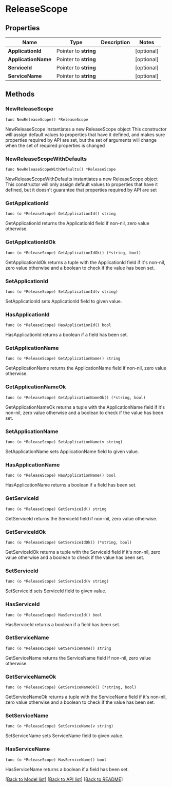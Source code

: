 # ReleaseScope

## Properties

Name | Type | Description | Notes
------------ | ------------- | ------------- | -------------
**ApplicationId** | Pointer to **string** |  | [optional] 
**ApplicationName** | Pointer to **string** |  | [optional] 
**ServiceId** | Pointer to **string** |  | [optional] 
**ServiceName** | Pointer to **string** |  | [optional] 

## Methods

### NewReleaseScope

`func NewReleaseScope() *ReleaseScope`

NewReleaseScope instantiates a new ReleaseScope object
This constructor will assign default values to properties that have it defined,
and makes sure properties required by API are set, but the set of arguments
will change when the set of required properties is changed

### NewReleaseScopeWithDefaults

`func NewReleaseScopeWithDefaults() *ReleaseScope`

NewReleaseScopeWithDefaults instantiates a new ReleaseScope object
This constructor will only assign default values to properties that have it defined,
but it doesn't guarantee that properties required by API are set

### GetApplicationId

`func (o *ReleaseScope) GetApplicationId() string`

GetApplicationId returns the ApplicationId field if non-nil, zero value otherwise.

### GetApplicationIdOk

`func (o *ReleaseScope) GetApplicationIdOk() (*string, bool)`

GetApplicationIdOk returns a tuple with the ApplicationId field if it's non-nil, zero value otherwise
and a boolean to check if the value has been set.

### SetApplicationId

`func (o *ReleaseScope) SetApplicationId(v string)`

SetApplicationId sets ApplicationId field to given value.

### HasApplicationId

`func (o *ReleaseScope) HasApplicationId() bool`

HasApplicationId returns a boolean if a field has been set.

### GetApplicationName

`func (o *ReleaseScope) GetApplicationName() string`

GetApplicationName returns the ApplicationName field if non-nil, zero value otherwise.

### GetApplicationNameOk

`func (o *ReleaseScope) GetApplicationNameOk() (*string, bool)`

GetApplicationNameOk returns a tuple with the ApplicationName field if it's non-nil, zero value otherwise
and a boolean to check if the value has been set.

### SetApplicationName

`func (o *ReleaseScope) SetApplicationName(v string)`

SetApplicationName sets ApplicationName field to given value.

### HasApplicationName

`func (o *ReleaseScope) HasApplicationName() bool`

HasApplicationName returns a boolean if a field has been set.

### GetServiceId

`func (o *ReleaseScope) GetServiceId() string`

GetServiceId returns the ServiceId field if non-nil, zero value otherwise.

### GetServiceIdOk

`func (o *ReleaseScope) GetServiceIdOk() (*string, bool)`

GetServiceIdOk returns a tuple with the ServiceId field if it's non-nil, zero value otherwise
and a boolean to check if the value has been set.

### SetServiceId

`func (o *ReleaseScope) SetServiceId(v string)`

SetServiceId sets ServiceId field to given value.

### HasServiceId

`func (o *ReleaseScope) HasServiceId() bool`

HasServiceId returns a boolean if a field has been set.

### GetServiceName

`func (o *ReleaseScope) GetServiceName() string`

GetServiceName returns the ServiceName field if non-nil, zero value otherwise.

### GetServiceNameOk

`func (o *ReleaseScope) GetServiceNameOk() (*string, bool)`

GetServiceNameOk returns a tuple with the ServiceName field if it's non-nil, zero value otherwise
and a boolean to check if the value has been set.

### SetServiceName

`func (o *ReleaseScope) SetServiceName(v string)`

SetServiceName sets ServiceName field to given value.

### HasServiceName

`func (o *ReleaseScope) HasServiceName() bool`

HasServiceName returns a boolean if a field has been set.


[[Back to Model list]](../README.md#documentation-for-models) [[Back to API list]](../README.md#documentation-for-api-endpoints) [[Back to README]](../README.md)


